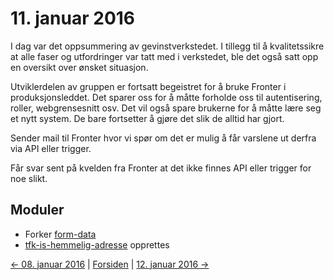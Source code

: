 # 11. januar 2016

I dag var det oppsummering av gevinstverkstedet.
I tillegg til å kvalitetssikre at alle faser og utfordringer var tatt med i verkstedet, ble det også satt opp en oversikt over ønsket situasjon.

Utviklerdelen av gruppen er fortsatt begeistret for å bruke Fronter i produksjonsleddet.
Det sparer oss for å måtte forholde oss til autentisering, roller, webgrensesnitt osv.
Det vil også spare brukerne for å måtte lære seg et nytt system. De bare fortsetter å gjøre det slik de alltid har gjort.

Sender mail til Fronter hvor vi spør om det er mulig å får varslene ut derfra via API eller trigger.

Får svar sent på kvelden fra Fronter at det ikke finnes API eller trigger for noe slikt.

## Moduler
- Forker [form-data](https://github.com/telemark/form-data)
- [tfk-is-hemmelig-adresse](https://github.com/telemark/tfk-is-hemmelig-adresse) opprettes

[<- 08. januar 2016](2016-01-08.md)  |  [Forsiden](../../index.md)  |  [12. januar 2016 ->](2016-01-12.md)